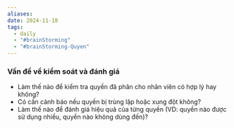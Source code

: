 ```yaml
---
aliases: 
date: 2024-11-18
tags:
  - daily
  - "#brainStorming"
  - "#brainStorming-Quyen"
---
```

### **Vấn đề về kiểm soát và đánh giá**
- Làm thế nào để kiểm tra quyền đã phân cho nhân viên có hợp lý hay không?  
- Có cần cảnh báo nếu quyền bị trùng lặp hoặc xung đột không?  
- Làm thế nào để đánh giá hiệu quả của từng quyền (VD: quyền nào được sử dụng nhiều, quyền nào không dùng đến)?  